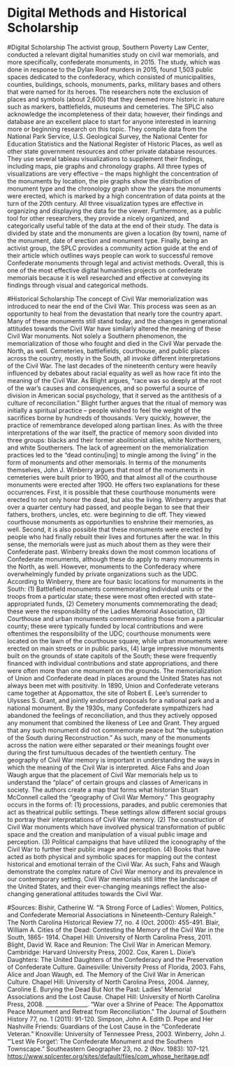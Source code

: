 # Digital Methods and Historical Scholarship

#Digital Scholarship
The activist group, Southern Poverty Law Center, conducted a relevant digital humanities study on civil war memorials, and more specifically, confederate monuments, in 2015.  The study, which was done in response to the Dylan Roof murders in 2015, found 1,503 public spaces dedicated to the confederacy, which consisted of municipalities, counties, buildings, schools, monuments, parks, military bases and others that were named for its heroes.  The researchers note the exclusion of places and symbols (about 2,600) that they deemed more historic in nature such as markers, battlefields, museums and cemeteries.  The SPLC also acknowledge the incompleteness of their data; however, their findings and database are an excellent place to start for anyone interested in learning more or beginning research on this topic.  They compile data from the National Park Service, U.S. Geological Survey, the National Center for Education Statistics and the National Register of Historic Places, as well as other state government resources and other private database resources.  They use several tableau visualizations to supplement their findings, including maps, pie graphs and chronology graphs.  All three types of visualizations are very effective – the maps highlight the concentration of the monuments by location, the pie graphs show the distribution of monument type and the chronology graph show the years the monuments were erected, which is marked by a high concentration of data points at the turn of the 20th century.  All three visualization types are effective in organizing and displaying the data for the viewer.  Furthermore, as a public tool for other researchers, they provide a nicely organized, and categorically useful table of the data at the end of their study.  The data is divided by state and the monuments are given a location (by town), name of the monument, date of erection and monument type.  Finally, being an activist group, the SPLC provides a community action guide at the end of their article which outlines ways people can work to successful remove Confederate monuments through legal and activist methods.  Overall, this is one of the most effective digital humanities projects on confederate memorials because it is well researched and effective at conveying its findings through visual and categorical methods.    

#Historical Scholarship
The concept of Civil War memorialization was introduced to near the end of the Civil War. This process was seen as an opportunity to heal from the devastation that nearly tore the country apart. Many of these monuments still stand today, and the changes in generational attitudes towards the Civil War have similarly altered the meaning of these Civil War monuments. Not solely a Southern phenomenon, the memorialization of those who fought and died in the Civil War pervade the North, as well. Cemeteries, battlefields, courthouse, and public places across the country, mostly in the South, all invoke different interpretations of the Civil War.
The last decades of the nineteenth century were heavily influenced by debates about racial equality as well as how race fit into the meaning of the Civil War. As Blight argues, “race was so deeply at the root of the war’s causes and consequences, and so powerful a source of division in American social psychology, that it served as the antithesis of a culture of reconciliation.”  Blight further argues that the ritual of memory was initially a spiritual practice – people wished to feel the weight of the sacrifices borne by hundreds of thousands. Very quickly, however, the practice of remembrance developed along partisan lines. As with the three interpretations of the war itself, the practice of memory soon divided into three groups: blacks and their former abolitionist allies, white Northerners, and white Southerners. The lack of agreement on the memorialization practices led to the “dead continu[ing] to mingle among the living” in the form of monuments and other memorials.
In terms of the monuments themselves, John J. Winberry argues that most of the monuments in cemeteries were built prior to 1900, and that almost all of the courthouse monuments were erected after 1900. He offers two explanations for these occurrences. First, it is possible that these courthouse monuments were erected to not only honor the dead, but also the living. Winberry argues that over a quarter century had passed, and people began to see that their fathers, brothers, uncles, etc. were beginning to die off. They viewed courthouse monuments as opportunities to enshrine their memories, as well. Second, it is also possible that these monuments were erected by people who had finally rebuilt their lives and fortunes after the war. In this sense, the memorials were just as much about them as they were their Confederate past.
Winberry breaks down the most common locations of Confederate monuments, although these do apply to many monuments in the North, as well. However, monuments to the Confederacy where overwhelmingly funded by private organizations such as the UDC.  According to Winberry, there are four basic locations for monuments in the South: (1) Battlefield monuments commemorating individual units or the troops from a particular state; these were most often erected with state-appropriated funds, (2) Cemetery monuments commemorating the dead; these were the responsibility of the Ladies Memorial Association, (3) Courthouse and urban monuments commemorating those from a particular county; these were typically funded by local contributions and were oftentimes the responsibility of the UDC; courthouse monuments were located on the lawn of the courthouse square, while urban monuments were erected on main streets or in public parks, (4) large impressive monuments built on the grounds of state capitols of the South; these were frequently financed with individual contributions and state appropriations, and there were often more than one monument on the grounds.
The memorialization of Union and Confederate dead in places around the United States has not always been met with positivity. In 1890, Union and Confederate veterans came together at Appomattox, the site of Robert E. Lee’s surrender to Ulysses S. Grant, and jointly endorsed proposals for a national park and a national monument. By the 1930s, many Confederate sympathizers had abandoned the feelings of reconciliation, and thus they actively opposed any monument that combined the likeness of Lee and Grant. They argued that any such monument did not commemorate peace but “the subjugation of the South during Reconstruction.”  As such, many of the monuments across the nation were either separated or their meanings fought over during the first tumultuous decades of the twentieth century.
The geography of Civil War memory is important in understanding the ways in which the meaning of the Civil War is interpreted. Alice Fahs and Joan Waugh argue that the placement of Civil War memorials help us to understand the “place” of certain groups and classes of Americans in society. The authors create a map that forms what historian Stuart McConnell called the “geography of Civil War Memory.” This geography occurs in the forms of: (1) processions, parades, and public ceremonies that act as theatrical public settings. These settings allow different social groups to portray their interpretations of Civil War memory. (2) The construction of Civil War monuments which have involved physical transformation of public space and the creation and manipulation of a visual public image and perception. (3) Political campaigns that have utilized the iconography of the Civil War to further their public image and perception. (4) Books that have acted as both physical and symbolic spaces for mapping out the contest historical and emotional terrain of the Civil War.  As such, Fahs and Waugh demonstrate the complex nature of Civil War memory and its prevalence in our contemporary setting. Civil War memorials still litter the landscape of the United States, and their ever-changing meanings reflect the also-changing generational attitudes towards the Civil War.

#Sources:
Bishir, Catherine W. “’A Strong Force of Ladies’: Women, Politics, and Confederate Memorial
Associations in Nineteenth-Century Raleigh.” The North Carolina Historical Review 77, no. 4 (Oct. 2000): 455-491.
Blair, William A. Cities of the Dead: Contesting the Memory of the Civil War in the South, 1865-
1914. Chapel Hill: University of North Carolina Press, 2011.
Blight, David W. Race and Reunion: The Civil War in American Memory. Cambridge: Harvard
University Press, 2002.
Cox, Karen L. Dixie’s Daughters: The United Daughters of the Confederacy and the
Preservation of Confederate Culture. Gainesville: University Press of Florida, 2003.
Fahs, Alice and Joan Waugh, ed. The Memory of the Civil War in American Culture. Chapel
Hill: University of North Carolina Press, 2004.
Janney, Caroline E. Burying the Dead But Not the Past: Ladies’ Memorial Associations and the
Lost Cause. Chapel Hill: University of North Carolina Press, 2008.
_______________. “War over a Shrine of Peace: The Appomattox Peace Monument and Retreat
from Reconciliation.” The Journal of Southern History 77, no. 1 (2011): 91-120.
Simpson, John A. Edith D. Pope and Her Nashville Friends: Guardians of the Lost Cause in the
“Confederate Veteran.” Knoxville: University of Tennessee Press, 2003.
Winberry, John J. “’Lest We Forget’: The Confederate Monument and the Southern
Townscape.” Southeastern Geographer 23, no. 2 (Nov. 1983): 107-121.
https://www.splcenter.org/sites/default/files/com_whose_heritage.pdf
